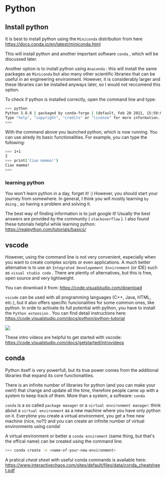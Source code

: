 # Python

## Install python

It is best to install python using the `Miniconda` distribution from here <https://docs.conda.io/en/latest/miniconda.html>

This will install python and another important software `conda` , which will be discussed later.

Another option is to install python using `Anaconda` : this will install the same packages as `Miniconda` but also many other scientific libraries that can be useful in an engineering environment. However, it is considerably larger and these libraries can be installed anyways later, so I would not reccomend this option.

To check if python is installed correctly, open the command line and type:

``` bash
>>> python
Python 3.8.8 | packaged by conda-forge | (default, Feb 20 2021, 15:50:08) [MSC v.1916 64 bit (AMD64)] on win32
Type "help", "copyright", "credits" or "license" for more information.
>>>
```

With the command above you launched python, which is now running. You can use alredy its basic functionalities. For example, you can type the following:

``` bash
>>> 1+1
2
>>> print('Ciao mamma!')
Ciao mamma!
>>>
```

### learning python

You won't learn python in a day, forget it! :) However, you should start your journey from somewhere. In general, I think you will mostly learning `by doing` , so having a problem and solving it.

The best way of finding information is to just google it! Usually the best answers are provided by the community ( `stackoverflow` ). I also found these tutorials helpful while learning python: <https://realpython.com/tutorials/basics/>

## vscode

However, using the command line is not very convenient, especially when you want to create complex scripts or even applications. A much better alternative is to use an `Integrated Developement Environment` (or IDE) such as `visual studio code` . There are plently of alternatives, but this is free, open source and very lightweight.

You can download it from: <https://code.visualstudio.com/download>

`vscode` can be used with all programming languages (C++, Java, HTML, etc.), but it also offers specific funcionalities for some common ones, like python. In orde to activate its full potential with python, you have to install the `Python extension` . You can find detail instructions here: <https://code.visualstudio.com/docs/python/python-tutorial>

<img src="https://code.visualstudio.com/assets/docs/python/tutorial/python-extension-marketplace.png">

These intro videos are helpful to get started with vscode: <https://code.visualstudio.com/docs/getstarted/introvideos>

## conda

Python itself is very powerfull, but its true power comes from the additional libraries that expand its core functionalities.

There is an infinite number of libraries for python (and you can make your own!) that change and update all the time, therefore people came up with a system to keep track of them. More than a system, a software: `conda`

`conda` is a so called `package manager` or a `virtual environment manager`: think about a `virtual environment` as a new machine where you have only python on it. Everytime you create a virtual environment, you get a free new machine (nice, no?!) and you can create an infinite number of virtual environments using conda!

A virtual environment or better a `conda enviroment` (same thing, but that's the offical name) can be created  using the command line:

```bash
>>> conda create -n <name-of-your-new-environment>
```

A pratical *cheat sheet* with useful conda commands is available here: <https://www.interactivechaos.com/sites/default/files/data/conda_cheatsheet.pdf>
